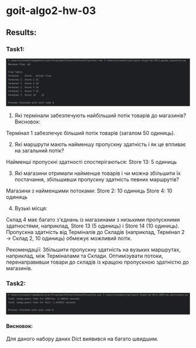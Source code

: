 # goit-algo2-hw-03

## Results:

### Task1:
![img.png](img.png)

1. Які термінали забезпечують найбільший потік товарів до магазинів?
Висновок:

Термінал 1 забезпечує більший потік товарів (загалом 50 одиниць).

2. Які маршрути мають найменшу пропускну здатність і як це впливає на загальний потік?

Найменші пропускні здатності спостерігаються: Store 13: 5 одиниць

3. Які магазини отримали найменше товарів і чи можна збільшити їх постачання, збільшивши пропускну здатність певних маршрутів?

Магазини з найменшими потоками: Store 2: 10 одиниць Store 4: 10 одиниць

4. Вузькі місця:

Склад 4 має багато з'єднань із магазинами з низькими пропускними здатностями, наприклад, Store 13 (5 одиниць) і Store 14 (10 одиниць). Пропускна здатність від Терміналів до Складів (наприклад, Термінал 2 → Склад 2, 10 одиниць) обмежує можливий потік.

Рекомендації:
Збільшити пропускну здатність на вузьких маршрутах, наприклад, між Терміналами та Склади. Оптимізувати потоки, перенаправивши товари до складів із кращою пропускною здатністю до магазинів.

### Task2:
![img_1.png](img_1.png)

#### Висновок:

Для даного набору даних Dict виявився на багато швидшим.